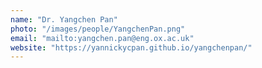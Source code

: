 ```yaml
---
name: "Dr. Yangchen Pan"
photo: "/images/people/YangchenPan.png"
email: "mailto:yangchen.pan@eng.ox.ac.uk"
website: "https://yannickycpan.github.io/yangchenpan/"
---
```

